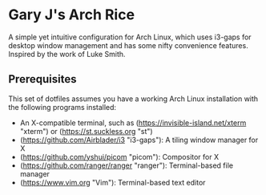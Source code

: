 # Gary J's Arch Rice
A simple yet intuitive configuration for Arch Linux, which uses i3-gaps for
desktop window management and has some nifty convenience features. Inspired by
the work of Luke Smith.

## Prerequisites
This set of dotfiles assumes you have a working Arch Linux installation with
the following programs installed:

+ An X-compatible terminal, such as (https://invisible-island.net/xterm "xterm") or (https://st.suckless.org "st")
+ (https://github.com/Airblader/i3 "i3-gaps"): A tiling window manager for X
+ (https://github.com/yshui/picom "picom"): Compositor for X
+ (https://github.com/ranger/ranger "ranger"): Terminal-based file manager
+ (https://www.vim.org "Vim"): Terminal-based text editor

